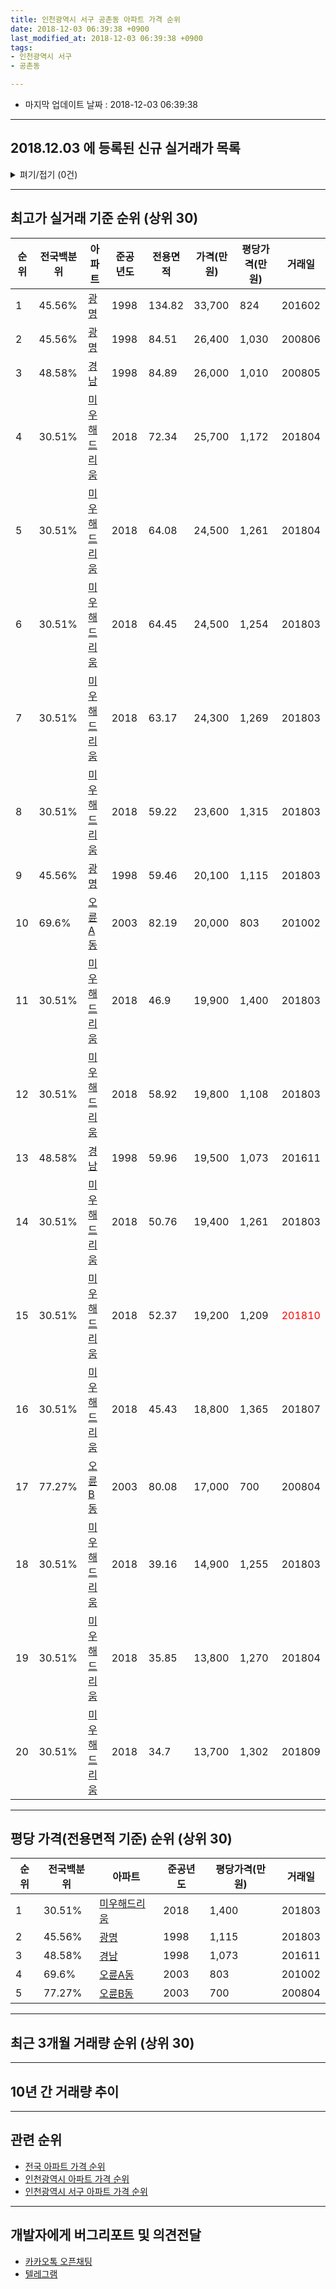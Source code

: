 ```yaml
---
title: 인천광역시 서구 공촌동 아파트 가격 순위
date: 2018-12-03 06:39:38 +0900
last_modified_at: 2018-12-03 06:39:38 +0900
tags:
- 인천광역시 서구
- 공촌동

---
```


* 마지막 업데이트 날짜 : 2018-12-03 06:39:38

---

## 2018.12.03 에 등록된 신규 실거래가 목록

<details>
<summary>펴기/접기 (0건)</summary>
<div markdown="1">

|아파트|전국백분위|준공년도|전용면적|가격(만원)|평당가격(만원)|거래일|
|---|---|---|---|---|---|---|
|없음|||||||


</div>
</details>

---

## 최고가 실거래 기준 순위 (상위 30)


|순위|전국백분위|아파트|준공년도|전용면적|가격(만원)|평당가격(만원)|거래일|
|---|---|---|---|---|---|---|---|
|1|45.56%|[광명](https://search.naver.com/search.naver?query=%EC%9D%B8%EC%B2%9C%EA%B4%91%EC%97%AD%EC%8B%9C+%EC%84%9C%EA%B5%AC+%EA%B3%B5%EC%B4%8C%EB%8F%99+%EA%B4%91%EB%AA%85)|1998|134.82|33,700|824|201602|
|2|45.56%|[광명](https://search.naver.com/search.naver?query=%EC%9D%B8%EC%B2%9C%EA%B4%91%EC%97%AD%EC%8B%9C+%EC%84%9C%EA%B5%AC+%EA%B3%B5%EC%B4%8C%EB%8F%99+%EA%B4%91%EB%AA%85)|1998|84.51|26,400|1,030|200806|
|3|48.58%|[경남](https://search.naver.com/search.naver?query=%EC%9D%B8%EC%B2%9C%EA%B4%91%EC%97%AD%EC%8B%9C+%EC%84%9C%EA%B5%AC+%EA%B3%B5%EC%B4%8C%EB%8F%99+%EA%B2%BD%EB%82%A8)|1998|84.89|26,000|1,010|200805|
|4|30.51%|[미우해드리움](https://search.naver.com/search.naver?query=%EC%9D%B8%EC%B2%9C%EA%B4%91%EC%97%AD%EC%8B%9C+%EC%84%9C%EA%B5%AC+%EA%B3%B5%EC%B4%8C%EB%8F%99+%EB%AF%B8%EC%9A%B0%ED%95%B4%EB%93%9C%EB%A6%AC%EC%9B%80)|2018|72.34|25,700|1,172|201804|
|5|30.51%|[미우해드리움](https://search.naver.com/search.naver?query=%EC%9D%B8%EC%B2%9C%EA%B4%91%EC%97%AD%EC%8B%9C+%EC%84%9C%EA%B5%AC+%EA%B3%B5%EC%B4%8C%EB%8F%99+%EB%AF%B8%EC%9A%B0%ED%95%B4%EB%93%9C%EB%A6%AC%EC%9B%80)|2018|64.08|24,500|1,261|201804|
|6|30.51%|[미우해드리움](https://search.naver.com/search.naver?query=%EC%9D%B8%EC%B2%9C%EA%B4%91%EC%97%AD%EC%8B%9C+%EC%84%9C%EA%B5%AC+%EA%B3%B5%EC%B4%8C%EB%8F%99+%EB%AF%B8%EC%9A%B0%ED%95%B4%EB%93%9C%EB%A6%AC%EC%9B%80)|2018|64.45|24,500|1,254|201803|
|7|30.51%|[미우해드리움](https://search.naver.com/search.naver?query=%EC%9D%B8%EC%B2%9C%EA%B4%91%EC%97%AD%EC%8B%9C+%EC%84%9C%EA%B5%AC+%EA%B3%B5%EC%B4%8C%EB%8F%99+%EB%AF%B8%EC%9A%B0%ED%95%B4%EB%93%9C%EB%A6%AC%EC%9B%80)|2018|63.17|24,300|1,269|201803|
|8|30.51%|[미우해드리움](https://search.naver.com/search.naver?query=%EC%9D%B8%EC%B2%9C%EA%B4%91%EC%97%AD%EC%8B%9C+%EC%84%9C%EA%B5%AC+%EA%B3%B5%EC%B4%8C%EB%8F%99+%EB%AF%B8%EC%9A%B0%ED%95%B4%EB%93%9C%EB%A6%AC%EC%9B%80)|2018|59.22|23,600|1,315|201803|
|9|45.56%|[광명](https://search.naver.com/search.naver?query=%EC%9D%B8%EC%B2%9C%EA%B4%91%EC%97%AD%EC%8B%9C+%EC%84%9C%EA%B5%AC+%EA%B3%B5%EC%B4%8C%EB%8F%99+%EA%B4%91%EB%AA%85)|1998|59.46|20,100|1,115|201803|
|10|69.6%|[오륜A동](https://search.naver.com/search.naver?query=%EC%9D%B8%EC%B2%9C%EA%B4%91%EC%97%AD%EC%8B%9C+%EC%84%9C%EA%B5%AC+%EA%B3%B5%EC%B4%8C%EB%8F%99+%EC%98%A4%EB%A5%9CA%EB%8F%99)|2003|82.19|20,000|803|201002|
|11|30.51%|[미우해드리움](https://search.naver.com/search.naver?query=%EC%9D%B8%EC%B2%9C%EA%B4%91%EC%97%AD%EC%8B%9C+%EC%84%9C%EA%B5%AC+%EA%B3%B5%EC%B4%8C%EB%8F%99+%EB%AF%B8%EC%9A%B0%ED%95%B4%EB%93%9C%EB%A6%AC%EC%9B%80)|2018|46.9|19,900|1,400|201803|
|12|30.51%|[미우해드리움](https://search.naver.com/search.naver?query=%EC%9D%B8%EC%B2%9C%EA%B4%91%EC%97%AD%EC%8B%9C+%EC%84%9C%EA%B5%AC+%EA%B3%B5%EC%B4%8C%EB%8F%99+%EB%AF%B8%EC%9A%B0%ED%95%B4%EB%93%9C%EB%A6%AC%EC%9B%80)|2018|58.92|19,800|1,108|201803|
|13|48.58%|[경남](https://search.naver.com/search.naver?query=%EC%9D%B8%EC%B2%9C%EA%B4%91%EC%97%AD%EC%8B%9C+%EC%84%9C%EA%B5%AC+%EA%B3%B5%EC%B4%8C%EB%8F%99+%EA%B2%BD%EB%82%A8)|1998|59.96|19,500|1,073|201611|
|14|30.51%|[미우해드리움](https://search.naver.com/search.naver?query=%EC%9D%B8%EC%B2%9C%EA%B4%91%EC%97%AD%EC%8B%9C+%EC%84%9C%EA%B5%AC+%EA%B3%B5%EC%B4%8C%EB%8F%99+%EB%AF%B8%EC%9A%B0%ED%95%B4%EB%93%9C%EB%A6%AC%EC%9B%80)|2018|50.76|19,400|1,261|201803|
|15|30.51%|[미우해드리움](https://search.naver.com/search.naver?query=%EC%9D%B8%EC%B2%9C%EA%B4%91%EC%97%AD%EC%8B%9C+%EC%84%9C%EA%B5%AC+%EA%B3%B5%EC%B4%8C%EB%8F%99+%EB%AF%B8%EC%9A%B0%ED%95%B4%EB%93%9C%EB%A6%AC%EC%9B%80)|2018|52.37|19,200|1,209|<span style="color:red">201810</span>|
|16|30.51%|[미우해드리움](https://search.naver.com/search.naver?query=%EC%9D%B8%EC%B2%9C%EA%B4%91%EC%97%AD%EC%8B%9C+%EC%84%9C%EA%B5%AC+%EA%B3%B5%EC%B4%8C%EB%8F%99+%EB%AF%B8%EC%9A%B0%ED%95%B4%EB%93%9C%EB%A6%AC%EC%9B%80)|2018|45.43|18,800|1,365|201807|
|17|77.27%|[오륜B동](https://search.naver.com/search.naver?query=%EC%9D%B8%EC%B2%9C%EA%B4%91%EC%97%AD%EC%8B%9C+%EC%84%9C%EA%B5%AC+%EA%B3%B5%EC%B4%8C%EB%8F%99+%EC%98%A4%EB%A5%9CB%EB%8F%99)|2003|80.08|17,000|700|200804|
|18|30.51%|[미우해드리움](https://search.naver.com/search.naver?query=%EC%9D%B8%EC%B2%9C%EA%B4%91%EC%97%AD%EC%8B%9C+%EC%84%9C%EA%B5%AC+%EA%B3%B5%EC%B4%8C%EB%8F%99+%EB%AF%B8%EC%9A%B0%ED%95%B4%EB%93%9C%EB%A6%AC%EC%9B%80)|2018|39.16|14,900|1,255|201803|
|19|30.51%|[미우해드리움](https://search.naver.com/search.naver?query=%EC%9D%B8%EC%B2%9C%EA%B4%91%EC%97%AD%EC%8B%9C+%EC%84%9C%EA%B5%AC+%EA%B3%B5%EC%B4%8C%EB%8F%99+%EB%AF%B8%EC%9A%B0%ED%95%B4%EB%93%9C%EB%A6%AC%EC%9B%80)|2018|35.85|13,800|1,270|201804|
|20|30.51%|[미우해드리움](https://search.naver.com/search.naver?query=%EC%9D%B8%EC%B2%9C%EA%B4%91%EC%97%AD%EC%8B%9C+%EC%84%9C%EA%B5%AC+%EA%B3%B5%EC%B4%8C%EB%8F%99+%EB%AF%B8%EC%9A%B0%ED%95%B4%EB%93%9C%EB%A6%AC%EC%9B%80)|2018|34.7|13,700|1,302|201809|


---

## 평당 가격(전용면적 기준) 순위 (상위 30)


|순위|전국백분위|아파트|준공년도|평당가격(만원)|거래일|
|---|---|---|---|---|---|
|1|30.51%|[미우해드리움](https://search.naver.com/search.naver?query=%EC%9D%B8%EC%B2%9C%EA%B4%91%EC%97%AD%EC%8B%9C+%EC%84%9C%EA%B5%AC+%EA%B3%B5%EC%B4%8C%EB%8F%99+%EB%AF%B8%EC%9A%B0%ED%95%B4%EB%93%9C%EB%A6%AC%EC%9B%80)|2018|1,400|201803|
|2|45.56%|[광명](https://search.naver.com/search.naver?query=%EC%9D%B8%EC%B2%9C%EA%B4%91%EC%97%AD%EC%8B%9C+%EC%84%9C%EA%B5%AC+%EA%B3%B5%EC%B4%8C%EB%8F%99+%EA%B4%91%EB%AA%85)|1998|1,115|201803|
|3|48.58%|[경남](https://search.naver.com/search.naver?query=%EC%9D%B8%EC%B2%9C%EA%B4%91%EC%97%AD%EC%8B%9C+%EC%84%9C%EA%B5%AC+%EA%B3%B5%EC%B4%8C%EB%8F%99+%EA%B2%BD%EB%82%A8)|1998|1,073|201611|
|4|69.6%|[오륜A동](https://search.naver.com/search.naver?query=%EC%9D%B8%EC%B2%9C%EA%B4%91%EC%97%AD%EC%8B%9C+%EC%84%9C%EA%B5%AC+%EA%B3%B5%EC%B4%8C%EB%8F%99+%EC%98%A4%EB%A5%9CA%EB%8F%99)|2003|803|201002|
|5|77.27%|[오륜B동](https://search.naver.com/search.naver?query=%EC%9D%B8%EC%B2%9C%EA%B4%91%EC%97%AD%EC%8B%9C+%EC%84%9C%EA%B5%AC+%EA%B3%B5%EC%B4%8C%EB%8F%99+%EC%98%A4%EB%A5%9CB%EB%8F%99)|2003|700|200804|


---

## 최근 3개월 거래량 순위 (상위 30)


<div style="width:100%;">
    <canvas id="deal_count_ranking" height="250"></canvas>
</div>


<script>
new Chart(document.getElementById("deal_count_ranking"), {
    type: 'horizontalBar',
    data: {
        labels: ['미우해드리움', '경남'],
        datasets: [{
            label: '실거래 수',
            data: [3, 1],
            borderColor: "rgba(255, 0, 128, 1)",
            backgroundColor: "rgba(255, 0, 128, 0.5)",
            fill: false,
        }]
    },
    options: {
        responsive: true,
        title: {
            display: true,
            text: '최근 3개월 거래량 순위'
        },
        tooltips: {
            mode: 'index',
            intersect: false,
            callbacks: {
                title: function(tooltipItems, data) {
                    return "실거래 수:";
                },
                label: function(tooltipItem, data) {
                    return data.labels[tooltipItem.index] + ": " + tooltipItem.xLabel;
                }
            }
        },
        hover: {
            mode: 'nearest',
            intersect: true
        },
        scales: {
            xAxes: [{
                display: true,
                scaleLabel: {
                    display: true,
                    labelString: '실거래 수'
                },
                ticks: {
                    suggestedMin: 0,
                }
            }],
            yAxes: [{
                display: true,
                ticks: {
                    autoSkip: false,
                    callback: function(value, index, values) {
                        if (value.length > 15)
                            return value.substr(0, 13) + "...";
                        else
                            return value;
                    }
                },
                scaleLabel: {
                    display: false,
                }
            }]
        }
    }
});

</script>


---

## 10년 간 거래량 추이


<div style="width:100%;">
    <canvas id="deal_progress" height="250"></canvas>
</div>

<script>
new Chart(document.getElementById("deal_progress"), {
    type: 'line',
    data: {
        labels: ['200812','200901','200902','200903','200904','200905','200906','200907','200908','200909','200910','200911','200912','201001','201002','201003','201004','201005','201006','201007','201008','201009','201010','201011','201012','201101','201102','201103','201104','201105','201106','201107','201108','201109','201110','201111','201112','201201','201202','201203','201204','201205','201206','201207','201208','201209','201210','201211','201212','201301','201302','201303','201304','201305','201306','201307','201308','201309','201310','201311','201312','201401','201402','201403','201404','201405','201406','201407','201408','201409','201410','201411','201412','201501','201502','201503','201504','201505','201506','201507','201508','201509','201510','201511','201512','201601','201602','201603','201604','201605','201606','201607','201608','201609','201610','201611','201612','201701','201702','201703','201704','201705','201706','201707','201708','201709','201710','201711','201712','201801','201802','201803','201804','201805','201806','201807','201808','201809','201810','201811','201812'],
        datasets: [{
            label: '실거래 수',
            pointRadius: 1,
            data: [1, 1, 4, 4, 1, 0, 3, 2, 4, 3, 4, 3, 1, 1, 1, 2, 1, 2, 0, 2, 3, 4, 3, 1, 2, 1, 0, 1, 4, 2, 4, 2, 2, 3, 2, 2, 2, 0, 1, 4, 3, 0, 0, 2, 0, 3, 3, 1, 1, 1, 3, 3, 7, 2, 5, 3, 3, 2, 9, 3, 4, 5, 2, 3, 6, 0, 3, 1, 6, 2, 2, 4, 3, 2, 5, 8, 10, 8, 2, 4, 5, 3, 1, 2, 1, 1, 4, 5, 3, 6, 5, 0, 4, 2, 4, 3, 1, 1, 3, 2, 7, 2, 2, 5, 4, 2, 3, 3, 1, 6, 5, 38, 25, 8, 8, 5, 5, 8, 4, 0, 0],
            borderColor: "rgba(255, 201, 14, 1)",
            backgroundColor: "rgba(255, 201, 14, 0.5)",
            fill: true,
        }]
    },
    options: {
        responsive: true,
        title: {
            display: true,
            text: '10년간 거래량 추이'
        },
        tooltips: {
            mode: 'index',
            intersect: false,
        },
        hover: {
            mode: 'nearest',
            intersect: true
        },
        scales: {
            xAxes: [{
                display: true,
                scaleLabel: {
                    display: true,
                    labelString: '년/월'
                }
            }],
            yAxes: [{
                display: true,
                ticks: {
                    suggestedMin: 0,
                },
                scaleLabel: {
                    display: true,
                    labelString: '실거래 수'
                }
            }]
        }
    }
});

</script>


---

## 관련 순위

- [전국 아파트 가격 순위](https://inasie.github.io/apt-ranking/전국)
- [인천광역시 아파트 가격 순위](https://inasie.github.io/apt-ranking/인천광역시)
- [인천광역시 서구 아파트 가격 순위](https://inasie.github.io/apt-ranking/인천광역시-서구)


---

## 개발자에게 버그리포트 및 의견전달

- [카카오톡 오픈채팅](https://open.kakao.com/o/gLJUAP4)
- [텔레그램](https://t.me/inasie)

